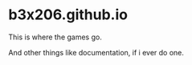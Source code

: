 # b3x206.github.io
This is where the games go.

And other things like documentation, if i ever do one.
